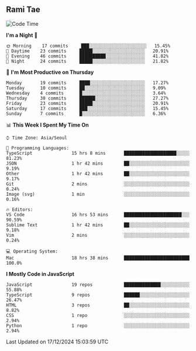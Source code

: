 ## Rami Tae

<!--START_SECTION:waka-->
![Code Time](http://img.shields.io/badge/Code%20Time-1%2C977%20hrs%2053%20mins-blue)

**I'm a Night 🦉** 

```text
🌞 Morning    17 commits     ███░░░░░░░░░░░░░░░░░░░░░░   15.45% 
🌆 Daytime    23 commits     █████░░░░░░░░░░░░░░░░░░░░   20.91% 
🌃 Evening    46 commits     ██████████░░░░░░░░░░░░░░░   41.82% 
🌙 Night      24 commits     █████░░░░░░░░░░░░░░░░░░░░   21.82%

```
📅 **I'm Most Productive on Thursday** 

```text
Monday       19 commits     ████░░░░░░░░░░░░░░░░░░░░░   17.27% 
Tuesday      10 commits     ██░░░░░░░░░░░░░░░░░░░░░░░   9.09% 
Wednesday    4 commits      █░░░░░░░░░░░░░░░░░░░░░░░░   3.64% 
Thursday     30 commits     ██████░░░░░░░░░░░░░░░░░░░   27.27% 
Friday       23 commits     █████░░░░░░░░░░░░░░░░░░░░   20.91% 
Saturday     17 commits     ███░░░░░░░░░░░░░░░░░░░░░░   15.45% 
Sunday       7 commits      █░░░░░░░░░░░░░░░░░░░░░░░░   6.36%

```


📊 **This Week I Spent My Time On** 

```text
⌚︎ Time Zone: Asia/Seoul

💬 Programming Languages: 
TypeScript               15 hrs 8 mins       ████████████████████░░░░░   81.23% 
JSON                     1 hr 42 mins        ██░░░░░░░░░░░░░░░░░░░░░░░   9.19% 
Other                    1 hr 42 mins        ██░░░░░░░░░░░░░░░░░░░░░░░   9.17% 
Git                      2 mins              ░░░░░░░░░░░░░░░░░░░░░░░░░   0.24% 
Image (svg)              1 min               ░░░░░░░░░░░░░░░░░░░░░░░░░   0.16%

🔥 Editors: 
VS Code                  16 hrs 53 mins      ██████████████████████░░░   90.59% 
Sublime Text             1 hr 42 mins        ██░░░░░░░░░░░░░░░░░░░░░░░   9.18% 
Vim                      2 mins              ░░░░░░░░░░░░░░░░░░░░░░░░░   0.24%

💻 Operating System: 
Mac                      18 hrs 38 mins      █████████████████████████   100.0%

```

**I Mostly Code in JavaScript** 

```text
JavaScript               19 repos            ██████████████░░░░░░░░░░░   55.88% 
TypeScript               9 repos             ██████░░░░░░░░░░░░░░░░░░░   26.47% 
HTML                     3 repos             ██░░░░░░░░░░░░░░░░░░░░░░░   8.82% 
CSS                      1 repo              ░░░░░░░░░░░░░░░░░░░░░░░░░   2.94% 
Python                   1 repo              ░░░░░░░░░░░░░░░░░░░░░░░░░   2.94%

```



 Last Updated on 17/12/2024 15:03:59 UTC
<!--END_SECTION:waka-->
